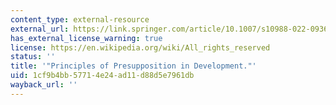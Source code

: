 ```yaml
---
content_type: external-resource
external_url: https://link.springer.com/article/10.1007/s10988-022-09364-z
has_external_license_warning: true
license: https://en.wikipedia.org/wiki/All_rights_reserved
status: ''
title: '"Principles of Presupposition in Development."'
uid: 1cf9b4bb-5771-4e24-ad11-d88d5e7961db
wayback_url: ''
---
```

